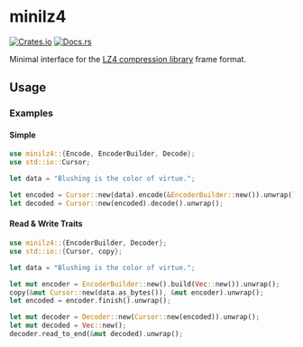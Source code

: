 # minilz4

[![Crates.io](https://img.shields.io/crates/v/minilz4)](https://crates.io/crates/minilz4)
[![Docs.rs](https://docs.rs/minilz4/badge.svg)](https://docs.rs/minilz4)

Minimal interface for the [LZ4 compression library](https://github.com/lz4/lz4) frame format.

## Usage

### Examples

#### Simple

```rust
use minilz4::{Encode, EncoderBuilder, Decode};
use std::io::Cursor;

let data = "Blushing is the color of virtue.";

let encoded = Cursor::new(data).encode(&EncoderBuilder::new()).unwrap();
let decoded = Cursor::new(encoded).decode().unwrap();
```

#### Read & Write Traits

```rust
use minilz4::{EncoderBuilder, Decoder};
use std::io::{Cursor, copy};

let data = "Blushing is the color of virtue.";

let mut encoder = EncoderBuilder::new().build(Vec::new()).unwrap();
copy(&mut Cursor::new(data.as_bytes()), &mut encoder).unwrap();
let encoded = encoder.finish().unwrap();

let mut decoder = Decoder::new(Cursor::new(encoded)).unwrap();
let mut decoded = Vec::new();
decoder.read_to_end(&mut decoded).unwrap();
```
